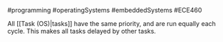#programming #operatingSystems #embeddedSystems #ECE460 

All [[Task (OS)|tasks]] have the same priority, and are run equally each cycle. This makes all tasks delayed by other tasks.
